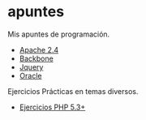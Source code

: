 # apuntes
Mis apuntes de programación.

* [Apache 2.4](apache24.md)
* [Backbone](backbone.md)
* [Jquery](jquery.md)
* [Oracle](oracle.md)

Ejercicios
Prácticas en temas diversos.

* [Ejercicios PHP 5.3+](ejercicios-php.md)

